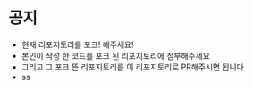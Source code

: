 # 공지
- 현재 리포지토리를 포크! 해주세요!
- 본인이 작성 한 코드를 포크 된 리포지토리에 첨부해주세요
- 그리고 그 포크 뜬 리포지토리를 이 리포지토리로 PR해주시면 됩니다
- ss

